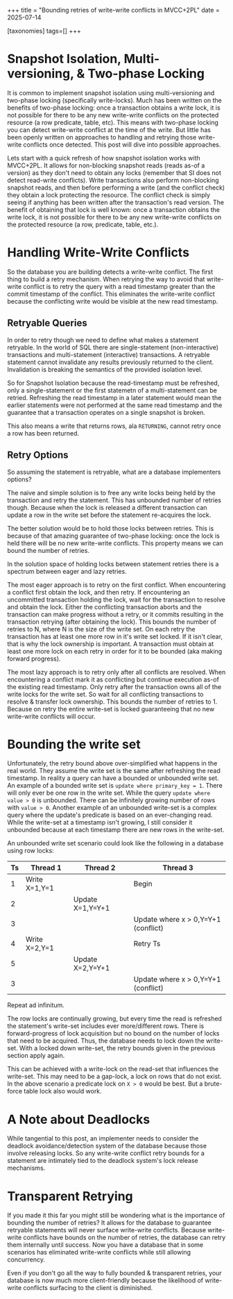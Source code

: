 +++
title = "Bounding retries of write-write conflicts in MVCC+2PL"
date = 2025-07-14

[taxonomies]
tags=[]
+++

# Snapshot Isolation, Multi-versioning, & Two-phase Locking

It is common to implement snapshot isolation using multi-versioning and
two-phase locking (specifically write-locks). Much has been written on the
benefits of two-phase locking: once a transaction obtains a write lock, it is
not possible for there to be any new write-write conflicts on the protected
resource (a row predicate, table, etc). This means with two-phase locking you
can detect write-write conflict at the time of the write. But little has been
openly written on approaches to handling and retrying those write-write
conflicts once detected. This post will dive into possible approaches.

Lets start with a quick refresh of how snapshot isolation works with
MVCC+2PL. It allows for non-blocking snapshot reads (reads as-of a version) as
they don't need to obtain any locks (remember that SI does not detect read-write
conflicts). Write transactions also perform non-blocking snapshot reads, and
then before performing a write (and the conflict check) they obtain a lock
protecting the resource. The conflict check is simply seeing if anything has
been written after the transaction's read version. The benefit of obtaining that
lock is well known: once a transaction obtains the write lock, it is not
possible for there to be any new write-write conflicts on the protected resource
(a row, predicate, table, etc.).

# Handling Write-Write Conflicts

So the database you are building detects a write-write conflict. The first thing
to build a retry mechanism. When retrying the way to avoid that write-write
conflict is to retry the query with a read timestamp greater than the commit
timestamp of the conflict. This eliminates the write-write conflict because the
conflicting write would be visible at the new read timestamp.

## Retryable Queries

In order to retry though we need to define what makes a statement retryable. In
the world of SQL there are single-statement (non-interactive) transactions and
multi-statement (interactive) transactions. A retryable statement cannot
invalidate any results previously returned to the client. Invalidation is
breaking the semantics of the provided isolation level.

So for Snapshot Isolation because the read-timestamp must be refreshed, only a
single-statement or the first statemetn of a multi-statement can be
retried. Refreshing the read timestamp in a later statement would mean the
earlier statements were not performed at the same read timestamp and the
guarantee that a transaction operates on a single snapshot is broken.

This also means a write that returns rows, ala `RETURNING`, cannot retry once a
row has been returned.

## Retry Options

So assuming the statement is retryable, what are a database implementers
options?

The naive and simple solution is to free any write locks being held by the
transaction and retry the statement. This has unbounded number of retries
though. Because when the lock is released a different transaction can update a
row in the write set before the statement re-acquires the lock.

The better solution would be to hold those locks between retries. This is
because of that amazing guarantee of two-phase locking: once the lock is held
there will be no new write-write conflicts. This property means we can bound the
number of retries.

In the solution space of holding locks between statement retries there is a
spectrum between eager and lazy retries.

The most eager approach is to retry on the first conflict. When encountering a
conflict first obtain the lock, and then retry. If encountering an uncommitted
transaction holding the lock, wait for the transaction to resolve and obtain the
lock. Either the conflicting transaction aborts and the transaction can make
progress without a retry, or it commits resulting in the transaction retrying
(after obtaining the lock). This bounds the number of retries to N, where N is
the size of the write set. On each retry the transaction has at least one more
row in it's write set locked. If it isn't clear, that is why the lock ownership
is important. A transaction must obtain at least one more lock on each retry in
order for it to be bounded (aka making forward progress).

The most lazy approach is to retry only after all conflicts are resolved. When
encountering a conflict mark it as conflicting but continue execution as-of the
existing read timestamp. Only retry after the transaction owns all of the write
locks for the write set. So wait for all conflicting transactions to resolve &
transfer lock ownership. This bounds the number of retries to 1. Because on
retry the entire write-set is locked guaranteeing that no new write-write
conflicts will occur.

# Bounding the write set

Unfortunately, the retry bound above over-simplified what happens in the real
world. They assume the write set is the same after refreshing the read
timestamp. In reality a query can have a bounded or unbounded write set. An
example of a bounded write set is `update where primary_key = 1`. There will
only ever be one row in the write set. While the query `update where value > 0`
is unbounded. There can be infinitely growing number of rows with `value >
0`. Another example of an unbounded write-set is a complex query where the
update's predicate is based on an ever-changing read. While the write-set at a
timestamp isn't growing, I still consider it unbounded because at each timestamp
there are new rows in the write-set.

An unbounded write set scenario could look like the following in a database
using row locks:

| Ts | Thread 1 | Thread 2 | Thread 3 |
|-|-|-|-|
| 1 | Write X=1,Y=1 | | Begin |
| 2 | | Update X=1,Y=Y+1 | |
| 3 | | | Update where x > 0,Y=Y+1 (conflict) |
| 4 | Write X=2,Y=1 | | Retry Ts |
| 5 | | Update X=2,Y=Y+1 | |
| 3 | | | Update where x > 0,Y=Y+1 (conflict) |

Repeat ad infinitum.

The row locks are continually growing, but every time the read is refreshed the
statement's write-set includes ever more/different rows. There is
forward-progress of lock acquisition but no bound on the number of locks that
need to be acquired. Thus, the database needs to lock down the write-set. With a
locked down write-set, the retry bounds given in the previous section apply
again.

This can be achieved with a write-lock on the read-set that influences the
write-set. This may need to be a gap-lock, a lock on rows that do not exist. In
the above scenario a predicate lock on `X > 0` would be best. But a brute-force
table lock also would work.

# A Note about Deadlocks

While tangential to this post, an implementer needs to consider the deadlock
avoidance/detection system of the database because those involve releasing
locks. So any write-write conflict retry bounds for a statement are intimately
tied to the deadlock system's lock release mechanisms.

# Transparent Retrying

If you made it this far you might still be wondering what is the importance of
bounding the number of retries?  It allows for the database to guarantee
retryable statements will never surface write-write conflicts. Because
write-write conflicts have bounds on the number of retries, the database can
retry them internally until success. Now you have a database that in some
scenarios has eliminated write-write conflicts while still allowing concurrency.

Even if you don't go all the way to fully bounded & transparent retries, your
database is now much more client-friendly because the likelihood of write-write
conflicts surfacing to the client is diminished.
